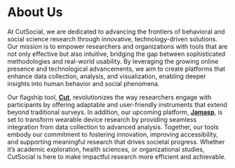 # About Us
At CutSocial, we are dedicated to advancing the frontiers of behavioral and social science research through innovative, technology-driven solutions. Our mission is to empower researchers and organizations with tools that are not only effective but also intuitive, bridging the gap between sophisticated methodologies and real-world usability. By leveraging the growing online presence and technological advancements, we aim to create platforms that enhance data collection, analysis, and visualization, enabling deeper insights into human behavior and social phenomena.

Our flagship tool, **[Cut](https://cut.social)**, revolutionizes the way researchers engage with participants by offering adaptable and user-friendly instruments that extend beyond traditional surveys. In addition, our upcoming platform, 
 **[Jamasp](https://jamasp.app)**, is set to transform wearable device research by providing seamless integration from data collection to advanced analysis. Together, our tools embody our commitment to fostering innovation, improving accessibility, and supporting meaningful research that drives societal progress. Whether it’s academic exploration, health sciences, or organizational studies, CutSocial is here to make impactful research more efficient and achievable.
